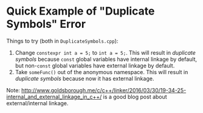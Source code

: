 # Quick Example of "Duplicate Symbols" Error

Things to try (both in `DuplicateSymbols.cpp`):

1. Change `constexpr int a = 5;` to `int a = 5;`. This will result in *duplicate symbols* because
`const` global variables have internal linkage by default, but non-`const` global variables have external linkage
by default.
2. Take `someFunc()` out of the anonymous namespace. This will result in *duplicate symbols* because now it has
external linkage.

Note: http://www.goldsborough.me/c/c++/linker/2016/03/30/19-34-25-internal_and_external_linkage_in_c++/ is a good blog post about external/internal linkage.
